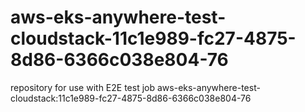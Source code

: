 # aws-eks-anywhere-test-cloudstack-11c1e989-fc27-4875-8d86-6366c038e804-76
repository for use with E2E test job aws-eks-anywhere-test-cloudstack:11c1e989-fc27-4875-8d86-6366c038e804-76
